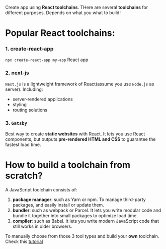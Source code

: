 Create app using **React toolchains**. THere are several **toolchains** for different purposes. Depends on what you what to build!

# Popular **React toolchains**:

### 1. create-react-app

`npx create-react-app my-app` React app

### 2. next-js

`Next.js` is a lightweight framework of React(assume you use `Node.js` as server). Including:

- server‑rendered applications
- styling
- routing solutions

### 3. `Gatsby`

Best way to create **static websites** with React. It lets you use React components, but outputs **pre-rendered HTML and CSS** to guarantee the fastest load time.

# How to build a **toolchain** from scratch?

A JavaScript toolchain consists of:

1. **package manager**: such as Yarn or npm. To manage third-party packages, and easily install or update them.
2. **bundler**: such as webpack or Parcel. It lets you write modular code and bundle it together into small packages to optimize load time.
3. **compiler**: such as Babel. It lets you write modern JavaScript code that still works in older browsers.

To manually choose from those 3 tool types and build your **own** toolchain. Check this [tutorial](https://medium.com/@JedaiSaboteur/creating-a-react-app-from-scratch-f3c693b84658)
